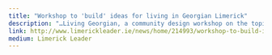 ```yaml
---
title: "Workshop to 'build' ideas for living in Georgian Limerick"
description: "…Living Georgian, a community design workshop on the topic of living in Georgian Limerick, will be held in the FabLab Limerick… …The workshop is part of a series of community design workshops run by the School of Architecture in the University of Limerick and they are encouraging any interested people to come along and contribute."
link: http://www.limerickleader.ie/news/home/214993/workshop-to-build-ideas-for-living-in-georgian-limerick.html
medium: Limerick Leader
---
```

